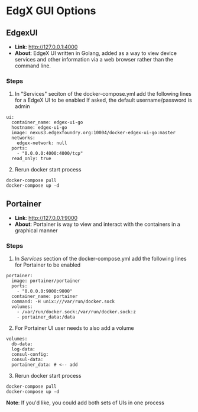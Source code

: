 # EdgX GUI Options

## EdgexUI 
   * **Link**: http://127.0.0.1:4000
   * **About**: EdgeX UI written in Golang, added as a way to view device services and other information via a web browser rather than the command line.

### Steps
1. In "Services" seciton of the docker-compose.yml add the following lines for a EdgeX UI to be enabled  If asked, the default username/password is admin 
```
ui:
  container_name: edgex-ui-go
  hostname: edgex-ui-go
  image: nexus3.edgexfoundry.org:10004/docker-edgex-ui-go:master
  networks:
    edgex-network: null
  ports:
    - "0.0.0.0:4000:4000/tcp"
  read_only: true
```

2. Rerun docker start process 
```
docker-compose pull 
docker-compose up -d 
```

## Portainer 
   * **Link**: http://127.0.0.1:9000
   * **About**: Portainer is way to view and interact with the containers in a graphical manner

### Steps
1. In _Services_ section of the docker-compose.yml add the following lines for Portainer to be enabled 
```
portainer:
  image: portainer/portainer
  ports:
    - "0.0.0.0:9000:9000"
  container_name: portainer
  command: -H unix:///var/run/docker.sock
  volumes:
    - /var/run/docker.sock:/var/run/docker.sock:z
    - portainer_data:/data
```

2. For Portainer UI user needs to also add a volume 
```
volumes:
  db-data:
  log-data:
  consul-config:
  consul-data:
  portainer_data: # <-- add 
```

3. Rerun docker start process 
```
docker-compose pull 
docker-compose up -d 
```

**Note**:  If you'd like, you could add both sets of UIs in one process
